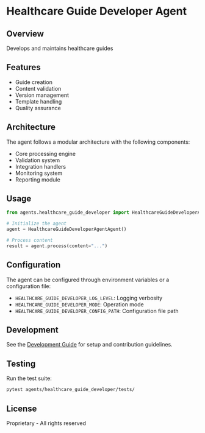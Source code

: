 # Healthcare Guide Developer Agent

## Overview
Develops and maintains healthcare guides

## Features
- Guide creation
- Content validation
- Version management
- Template handling
- Quality assurance

## Architecture
The agent follows a modular architecture with the following components:
- Core processing engine
- Validation system
- Integration handlers
- Monitoring system
- Reporting module

## Usage
```python
from agents.healthcare_guide_developer import HealthcareGuideDeveloperAgentAgent

# Initialize the agent
agent = HealthcareGuideDeveloperAgentAgent()

# Process content
result = agent.process(content="...")
```

## Configuration
The agent can be configured through environment variables or a configuration file:
- `HEALTHCARE_GUIDE_DEVELOPER_LOG_LEVEL`: Logging verbosity
- `HEALTHCARE_GUIDE_DEVELOPER_MODE`: Operation mode
- `HEALTHCARE_GUIDE_DEVELOPER_CONFIG_PATH`: Configuration file path

## Development
See the [Development Guide](docs/development.md) for setup and contribution guidelines.

## Testing
Run the test suite:
```bash
pytest agents/healthcare_guide_developer/tests/
```

## License
Proprietary - All rights reserved
